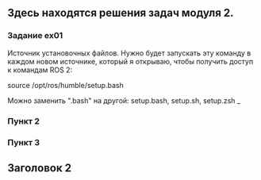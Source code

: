 ## Здесь находятся решения задач модуля 2.

### Задание ex01
Источник установочных файлов.
Нужно будет запускать эту команду в каждом новом источнике, который я открываю, чтобы получить доступ к командам ROS 2:

source /opt/ros/humble/setup.bash

Можно заменить ".bash" на другой: setup.bash, setup.sh, setup.zsh
_
### Пункт 2
### Пункт 3

## Заголовок 2
